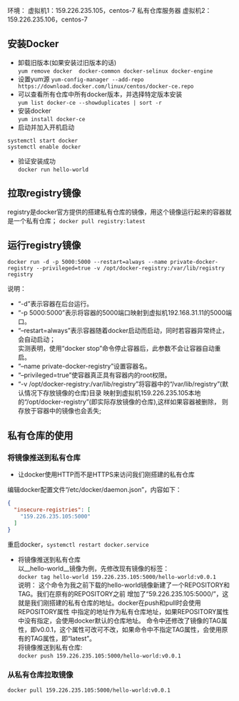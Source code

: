 环境： 
虚拟机1：159.226.235.105，centos-7  私有仓库服务器 
虚拟机2：159.226.235.106，centos-7 

## 安装Docker
* 卸载旧版本(如果安装过旧版本的话)  
`yum remove docker  docker-common docker-selinux docker-engine`   
* 设置yum源
`yum-config-manager --add-repo https://download.docker.com/linux/centos/docker-ce.repo`   
* 可以查看所有仓库中所有docker版本，并选择特定版本安装   
`yum list docker-ce --showduplicates | sort -r`   
* 安装docker   
`yum install docker-ce`   
* 启动并加入开机启动  
```
systemctl start docker
systemctl enable docker
```
* 验证安装成功   
`docker run hello-world`   


##  拉取registry镜像 
registry是docker官方提供的搭建私有仓库的镜像，用这个镜像运行起来的容器就是一个私有仓库；
`docker pull registry:latest`

## 运行registry镜像
```docker run -d -p 5000:5000 --restart=always --name private-docker-registry --privileged=true -v /opt/docker-registry:/var/lib/registry registry```

说明：  
* “-d”表示容器在后台运行。
* “-p 5000:5000”表示将容器的5000端口映射到虚拟机192.168.31.11的5000端口。  
* “–restart=always”表示容器随着docker启动而启动，同时若容器异常终止，会自动启动；  
实测表明，使用“docker stop”命令停止容器后，此参数不会让容器自动重启。  
* “–name private-docker-registry”设置容器名。  
* “–privileged=true”使容器真正具有容器内的root权限。  
* “-v /opt/docker-registry:/var/lib/registry”将容器中的“/var/lib/registry”(默认情况下存放镜像的仓库)目录
映射到虚拟机159.226.235.105本地的“/opt/docker-registry”(即实际存放镜像的仓库),这样如果容器被删除，
则存放于容器中的镜像也会丢失;   


## 私有仓库的使用  
### 将镜像推送到私有仓库 
* 让docker使用HTTP而不是HTTPS来访问我们刚搭建的私有仓库   
  
编辑docker配置文件“/etc/docker/daemon.json”，内容如下：
```json
{
  "insecure-registries": [
    "159.226.235.105:5000"
  ]
}
```
重启docker，`systemctl restart docker.service`   

* 将镜像推送到私有仓库   
以__hello-world__镜像为例，先修改现有镜像的标签：    
`docker tag hello-world 159.226.235.105:5000/hello-world:v0.0.1`   
说明：
这个命令为我之前下载的hello-world镜像新建了一个REPOSITORY和TAG。我们在原有的REPOSITORY之前
增加了“59.226.235.105:5000/”，这就是我们刚搭建的私有仓库的地址。docker在push和pull时会使用REPOSITORY属性
中指定的地址作为私有仓库地址，如果REPOSITORY属性中没有指定，会使用docker默认的仓库地址。
命令中还修改了镜像的TAG属性，即v0.0.1，这个属性可改可不改，如果命令中不指定TAG属性，会使用原有的TAG属性，即“latest”。   
将镜像推送到私有仓库:  
`docker push 159.226.235.105:5000/hello-world:v0.0.1`

### 从私有仓库拉取镜像 
`docker pull 159.226.235.105:5000/hello-world:v0.0.1`  



